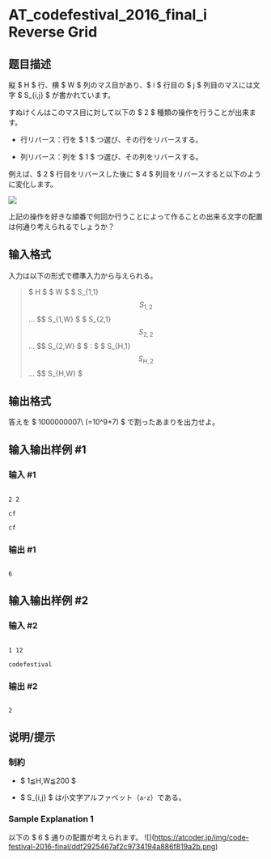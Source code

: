 # AT_codefestival_2016_final_i Reverse Grid

## 题目描述

[problemUrl]: https://atcoder.jp/contests/cf16-final/tasks/codefestival_2016_final_i

縦 $ H $ 行、横 $ W $ 列のマス目があり、$ i $ 行目の $ j $ 列目のマスには文字 $ S_{i,j} $ が書かれています。

すぬけくんはこのマス目に対して以下の $ 2 $ 種類の操作を行うことが出来ます。

- 行リバース：行を $ 1 $ つ選び、その行をリバースする。
- 列リバース：列を $ 1 $ つ選び、その列をリバースする。

例えば、$ 2 $ 行目をリバースした後に $ 4 $ 列目をリバースすると以下のように変化します。

![](https://cdn.luogu.com.cn/upload/vjudge_pic/AT_codefestival_2016_final_i/2c78e6cf67ba2ff8a353121894255544acf43c84.png)

上記の操作を好きな順番で何回か行うことによって作ることの出来る文字の配置は何通り考えられるでしょうか？

## 输入格式

入力は以下の形式で標準入力から与えられる。

> $ H $ $ W $ $ S_{1,1} $$ S_{1,2} $$ ... $$ S_{1,W} $ $ S_{2,1} $$ S_{2,2} $$ ... $$ S_{2,W} $ $ : $ $ S_{H,1} $$ S_{H,2} $$ ... $$ S_{H,W} $

## 输出格式

答えを $ 1000000007\ (=10^9+7) $ で割ったあまりを出力せよ。

## 输入输出样例 #1

### 输入 #1

```
2 2
cf
cf
```

### 输出 #1

```
6
```

## 输入输出样例 #2

### 输入 #2

```
1 12
codefestival
```

### 输出 #2

```
2
```

## 说明/提示

### 制約

- $ 1≦H,W≦200 $
- $ S_{i,j} $ は小文字アルファベット（`a`-`z`）である。

### Sample Explanation 1

以下の $ 6 $ 通りの配置が考えられます。 !\[\](https://atcoder.jp/img/code-festival-2016-final/ddf2925467af2c9734194a886f819a2b.png)